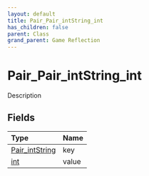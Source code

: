 ```yaml
---
layout: default
title: Pair_Pair_intString_int
has_children: false
parent: Class
grand_parent: Game Reflection
---
```

# Pair_Pair_intString_int
Description 

## Fields

| Type | Name |
|:----------|:--------------|
| [Pair_intString](/riftbreaker-wiki/docs/game-reflection/classes/pair_int_string/) | key |
| [int](/riftbreaker-wiki/docs/game-reflection/enums/int/) | value |

